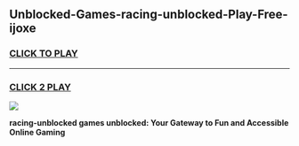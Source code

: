 
## Unblocked-Games-racing-unblocked-Play-Free-ijoxe
<h3>
<a href="https://premium76.site?title=racing-unblocked&ref=10A">CLICK TO PLAY</a></h3>
<hr>

<h3>
<a href="https://premium76.site?title=racing-unblocked&ref=10A">CLICK 2 PLAY</a>
  
</h3>

<a href="https://premium76.site?title=racing-unblocked&ref=10A"><img src="https://clearcache.store/games.png"></a>


**racing-unblocked games unblocked: Your Gateway to Fun and Accessible Online Gaming**
